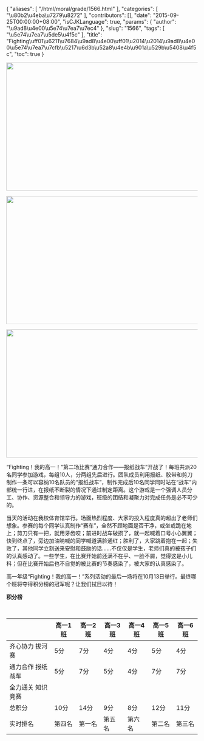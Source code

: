{
    "aliases": [
        "/html/moral/grade/1566.html"
    ],
    "categories": [
        "\u80b2\u4eba\u7279\u8272"
    ],
    "contributors": [],
    "date": "2015-09-25T00:00:00+08:00",
    "isCJKLanguage": true,
    "params": {
        "author": "\u9ad8\u4e00\u5e74\u7ea7\u7ec4"
    },
    "slug": "1566",
    "tags": [
        "\u5e74\u7ea7\u5de5\u4f5c"
    ],
    "title": "Fighting\uff01\u6211\u7684\u9ad8\u4e00\uff01\u2014\u2014\u9ad8\u4e00\u5e74\u7ea7\u7cfb\u5217\u6d3b\u52a8\u4e4b\u901a\u529b\u5408\u4f5c",
    "toc": true
}


<img
    src="https://cdn.tfls.online/mirror/full/2e3051236734c40335160c1a22cd942c5a1cd604.jpg"
    style="display:block;margin-left:auto;margin-right:auto;"
    decoding="async"
    fetchpriority="auto"
    loading="lazy"
    height="337"
    width="600"
/>





<img
    src="https://cdn.tfls.online/mirror/full/063e14985f9a63679658700910369f38df28057c.jpg"
    style="display:block;margin-left:auto;margin-right:auto;"
    decoding="async"
    fetchpriority="auto"
    loading="lazy"
    height="337"
    width="600"
/>





<img
    src="https://cdn.tfls.online/mirror/full/1240f1abd51168865078484d226953eb1a2bf453.jpg"
    style="display:block;margin-left:auto;margin-right:auto;"
    decoding="async"
    fetchpriority="auto"
    loading="lazy"
    height="337"
    width="600"
/>




  





“Fighting！我的高一！”第二场比赛“通力合作——报纸战车”开战了！每班共派20名同学参加游戏，每组10人，分两组先后进行。团队成员利用报纸、胶带和剪刀制作一条可以容纳10名队员的“报纸战车”，制作完成后10名同学同时站在“战车”内部统一行进，在报纸不断裂的情况下通过制定距离。这个游戏是一个强调人员分工、协作、资源整合和领导力的游戏，班级的团结和凝聚力对完成任务是必不可少的。




当天的活动在我校体育馆举行。场面热烈程度、大家的投入程度真的超出了老师们想象。参赛的每个同学认真制作“赛车”，全然不顾地面是否干净，或坐或跪在地上；剪刀只有一把，就用牙齿咬；前进时战车破损了，就一起喊着口号小心翼翼；快到终点了，旁边加油呐喊的同学喊道满脸通红；胜利了，大家跳着抱在一起；失败了，其他同学立刻送来安慰和鼓励的话……不仅仅是学生，老师们真的被孩子们的认真感动了。一些学生，在比赛开始前还满不在乎、一脸不屑，觉得这是小儿科；但在比赛开始后也不自觉的被比赛的节奏感染了，被大家的认真感染了。




高一年级“Fighting！我的高一！”系列活动的最后一场将在10月13日举行。最终哪个班将夺得积分榜的冠军呢？让我们拭目以待！




**积分榜**




 






|  | 高一1班 | 高一2班 | 高一3班 | 高一4班 | 高一5班 | 高一6班 |
| --- | --- | --- | --- | --- | --- | --- |
| 齐心协力   拔河赛 | 5分 | 7分 | 4分 | 4分 | 5分 | 4分 |
| 通力合作   报纸战车 | 5分 | 7分 | 5分 | 4分 | 7分 | 7分 |
| 全力通关   知识竞赛 |  |  |  |  |  |  |
| 总积分 | 10分 | 14分 | 9分 | 8分 | 12分 | 11分 |
| 实时排名 | 第四名 | 第一名 | 第五名 | 第六名 | 第二名 | 第三名 |




  



